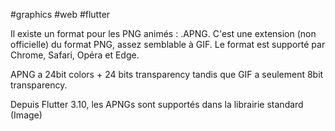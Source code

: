 #graphics #web #flutter 

Il existe un format pour les PNG animés : .APNG. C'est une extension (non officielle) du format PNG, assez semblable à GIF. Le format est supporté par Chrome, Safari, Opéra et Edge.

APNG a 24bit colors + 24 bits transparency tandis que GIF a seulement 8bit transparency.

Depuis Flutter 3.10, les APNGs sont supportés dans la librairie standard (Image)